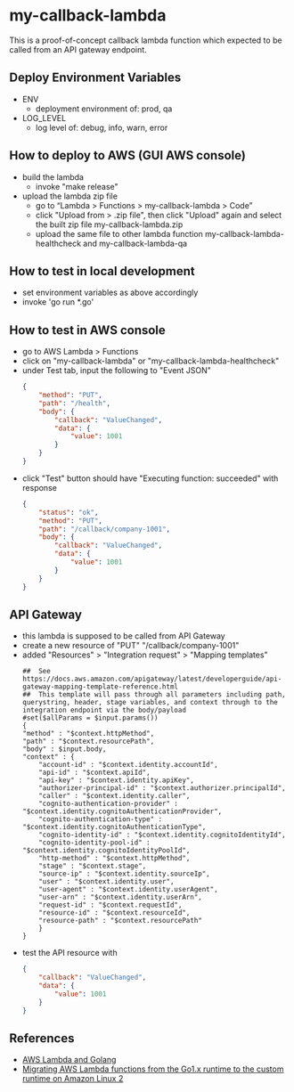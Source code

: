# my-callback-lambda

This is a proof-of-concept callback lambda function which expected to be called from an API gateway endpoint. 

## Deploy Environment Variables

* ENV
    + deployment environment of: prod, qa
* LOG_LEVEL
    + log level of: debug, info, warn, error

## How to deploy to AWS (GUI AWS console)

* build the lambda
    + invoke "make release"
* upload the lambda zip file
    + go to “Lambda > Functions > my-callback-lambda > Code”
    + click "Upload from > .zip file", then click "Upload" again and select the built zip file my-callback-lambda.zip
    + upload the same file to other lambda function my-callback-lambda-healthcheck and my-callback-lambda-qa

## How to test in local development

* set environment variables as above accordingly
* invoke 'go run *.go'

## How to test in AWS console

* go to AWS Lambda > Functions
* click on "my-callback-lambda" or "my-callback-lambda-healthcheck"
* under Test tab, input the following to "Event JSON"
    ```JSON
    {
        "method": "PUT",
        "path": "/health",
        "body": {
            "callback": "ValueChanged",
            "data": {
                "value": 1001
            }
        }
    }
    ```
* click "Test" button should have "Executing function: succeeded" with response
    ```JSON
    {
        "status": "ok",
        "method": "PUT",
        "path": "/callback/company-1001",
        "body": {
            "callback": "ValueChanged",
            "data": {
                "value": 1001
            }
        }
    }
    ```

## API Gateway

* this lambda is supposed to be called from API Gateway
* create a new resource of "PUT" "/callback/company-1001" 
* added "Resources" > "Integration request" > "Mapping templates"
    ```
    ##  See https://docs.aws.amazon.com/apigateway/latest/developerguide/api-gateway-mapping-template-reference.html
    ##  This template will pass through all parameters including path, querystring, header, stage variables, and context through to the integration endpoint via the body/payload
    #set($allParams = $input.params())
    {
    "method" : "$context.httpMethod",
    "path" : "$context.resourcePath",
    "body" : $input.body,
    "context" : {
        "account-id" : "$context.identity.accountId",
        "api-id" : "$context.apiId",
        "api-key" : "$context.identity.apiKey",
        "authorizer-principal-id" : "$context.authorizer.principalId",
        "caller" : "$context.identity.caller",
        "cognito-authentication-provider" : "$context.identity.cognitoAuthenticationProvider",
        "cognito-authentication-type" : "$context.identity.cognitoAuthenticationType",
        "cognito-identity-id" : "$context.identity.cognitoIdentityId",
        "cognito-identity-pool-id" : "$context.identity.cognitoIdentityPoolId",
        "http-method" : "$context.httpMethod",
        "stage" : "$context.stage",
        "source-ip" : "$context.identity.sourceIp",
        "user" : "$context.identity.user",
        "user-agent" : "$context.identity.userAgent",
        "user-arn" : "$context.identity.userArn",
        "request-id" : "$context.requestId",
        "resource-id" : "$context.resourceId",
        "resource-path" : "$context.resourcePath"
        }
    }
    ```
* test the API resource with
    ```JSON
    {
        "callback": "ValueChanged",
        "data": {
            "value": 1001
        }
    }
    ```

## References

* [AWS Lambda and Golang](https://blog.stackademic.com/aws-lambda-and-golang-72c191294e82)
* [Migrating AWS Lambda functions from the Go1.x runtime to the custom runtime on Amazon Linux 2](https://aws.amazon.com/blogs/compute/migrating-aws-lambda-functions-from-the-go1-x-runtime-to-the-custom-runtime-on-amazon-linux-2/)
